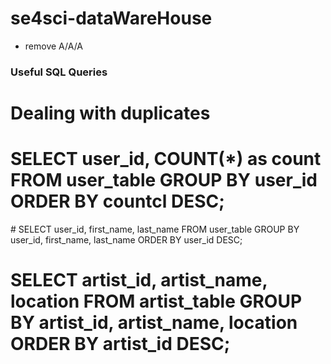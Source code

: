 # se4sci-dataWareHouse

* remove A/A/A


### Useful SQL Queries
# Dealing with duplicates
# SELECT user_id, COUNT(*) as count FROM user_table GROUP BY user_id ORDER BY countcl DESC;
# SELECT user_id, first_name, last_name FROM user_table GROUP BY user_id, first_name, last_name ORDER BY user_id DESC;
# SELECT artist_id, artist_name, location FROM artist_table GROUP BY artist_id, artist_name, location ORDER BY artist_id DESC;